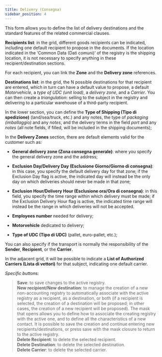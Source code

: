 ```yaml
---
title: Delivery (Consegna)
sidebar_position: 4
---
```


This form allows you to define the list of delivery destinations and the standard features of the related commercial clauses.

**Recipients list**: in the grid, different goods recipients can be indicated, including one default recipient to propose in the documents. If the location indicated in the ‘Common Data (Dati comuni)’ of the registry is the shipping location, it is not necessary to specify anything in these recipient/destination sections.

For each recipient, you can link the **Zone** and the **Delivery zone** references.

**Destinations list**: in the grid, the N possible destinations for that recipient are entered, which in turn can have a default value to propose, a default *Motorvehicle*, a *type of UDC (unit load)*, a *delivery zone*, and a *Carrier*. You can then create a *triangulation*: selling to the subject in the registry and delivering to a particular warehouse of a third-party recipient.

In the lower section, you can define the **Type of Shipping (Tipo di spedizione)** (land/sea/truck, etc.) and any notes, the type of *packaging (imballaggio)* and any *notes*, and the delivery terms in the field *port* and any *notes* (all note fields, if filled, will be included in the shipping documents);

In the **Delivery Zones** section, there are default elements valid for the customer such as:

- **General delivery zone (Zona consegna generale)**: where you specify the general delivery zone and the address;

- **Exclusion Day/Delivery Day (Esclusione Giorno/Giorno di consegna)**: in this case, you specify the default delivery day for that zone; if the Exclusion Day flag is active, the indicated day will instead be the only day on which deliveries should never be made in that zone;

- **Exclusion Hour/Delivery Hour (Esclusione ora/Ora di consegna)**: in this field, you specify the time range within which delivery must be made; if the Exclusion Delivery Hour flag is active, the indicated time range will instead be the range in which deliveries will not be accepted.

- **Employees number** needed for delivery;

- **Motorvehicle** dedicated to delivery;

- **Type of UDC (Tipo di UDC)** (pallet, euro-pallet, etc.);

You can also specify if the transport is normally the responsibility of the **Sender**, **Recipient**, or the **Carrier**.

In the adjacent grid, it will be possible to indicate a **List of Authorized Carriers (Lista di vettori)** for that subject, indicating one default carrier.

*Specific buttons*:
> **Save**: to save changes to the active registry.  
> **New recipient/New destination**: to manage the creation of a new non-accounting registry to automatically associate with the active registry as a recipient, as a destination, or both (if a recipient is selected, the creation of a destination will be proposed; in other cases, the creation of a new recipient will be proposed). The mask that opens allows you to define how to associate the creating registry with the active one, and to define all the characteristics of a new contact. It is possible to save the creation and continue entering new recipients/destinations, or press save with the mask closure to return to the active registry.  
> **Delete Recipient**: to delete the selected recipient.  
> **Delete Destination**: to delete the selected destination.  
> **Delete Carrier**: to delete the selected carrier.